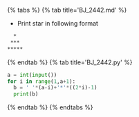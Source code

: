 {% tabs %}
{% tab title='BJ_2442.md' %}

* Print star in following format
```txt
  *
 ***
*****
```

{% endtab %}
{% tab title='BJ_2442.py' %}

```py
a = int(input())
for i in range(1,a+1):
  b = ' '*(a-i)+'*'*((2*i)-1)
  print(b)
```

{% endtab %}
{% endtabs %}